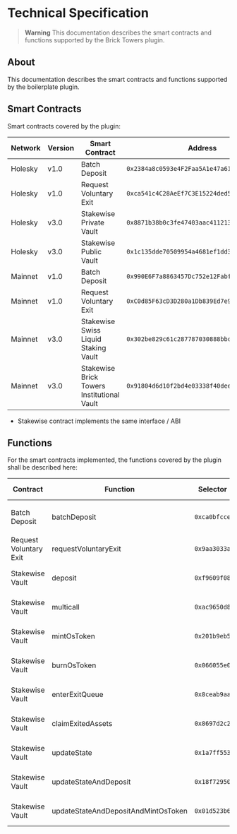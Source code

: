 # Technical Specification

> **Warning**
This documentation describes the smart contracts and functions supported by the Brick Towers plugin.

## About

This documentation describes the smart contracts and functions supported by the boilerplate plugin.

## Smart Contracts

Smart contracts covered by the plugin:

| Network | Version | Smart Contract                             | Address                                      |
|---------|---------|--------------------------------------------| -------------------------------------------- |
| Holesky | v1.0    | Batch Deposit                              | `0x2384a8c0593e4F2Faa5A1e47a618ca801abdB9CD` |
| Holesky | v1.0    | Request Voluntary Exit                     | `0xca541c4C28AeEf7C3E15224ded5bCAA78ccAF13F` |
| Holesky | v3.0    | Stakewise Private Vault                    | `0x8871b38b0c3fe47403aac41121376146d086b6b1` |
| Holesky | v3.0    | Stakewise Public Vault                     | `0x1c135dde70509954a4681ef1dd3aa1c57829b39a` |
| Mainnet | v1.0    | Batch Deposit                              | `0x990E6F7a8863457Dc752e12FabfE572d5704279B` |
| Mainnet | v1.0    | Request Voluntary Exit                     | `0xC0d85F63cD3D280a1Db839Ed7e927FC994E1fabe` |
| Mainnet | v3.0    | Stakewise Swiss Liquid Staking Vault       | `0x302be829c61c287787030888bbcf11115ecd5773` |
| Mainnet | v3.0    | Stakewise Brick Towers Institutional Vault | `0x91804d6d10f2bd4e03338f40dee01cf294085cd1` |

- Stakewise contract implements the same interface / ABI 

## Functions

For the smart contracts implemented, the functions covered by the plugin shall be described here:

| Contract               | Function                            | Selector        | Displayed Parameters                                                         |
|------------------------|-------------------------------------|-----------------|------------------------------------------------------------------------------|
| Batch Deposit          | batchDeposit                        | `0xca0bfcce`    | <table><tbody> <tr><td><code>uint tx.value</code></td></tr> </tbody></table> |
| Request Voluntary Exit | requestVoluntaryExit                | `0x9aa3033a`    | <table><tbody> <tr><td>n/r</td></tr> </tbody></table>                        |
| Stakewise Vault        | deposit                             | `0xf9609f08`    | <table><tbody> <tr><td>n/r</td></tr> </tbody></table>                        |
| Stakewise Vault        | multicall                           | `0xac9650d8`    | <table><tbody> <tr><td>n/r</td></tr> </tbody></table>                        |
| Stakewise Vault        | mintOsToken                         | `0x201b9eb5`    | <table><tbody> <tr><td>n/r</td></tr> </tbody></table>                        |
| Stakewise Vault        | burnOsToken                         | `0x066055e0`    | <table><tbody> <tr><td>n/r</td></tr> </tbody></table>                        |
| Stakewise Vault        | enterExitQueue                      | `0x8ceab9aa`    | <table><tbody> <tr><td>n/r</td></tr> </tbody></table>                        |
| Stakewise Vault        | claimExitedAssets                   | `0x8697d2c2`    | <table><tbody> <tr><td>n/r</td></tr> </tbody></table>                        |
| Stakewise Vault        | updateState                         | `0x1a7ff553`    | <table><tbody> <tr><td>n/r</td></tr> </tbody></table>                        |
| Stakewise Vault        | updateStateAndDeposit               | `0x18f72950`    | <table><tbody> <tr><td>n/r</td></tr> </tbody></table>                        |
| Stakewise Vault        | updateStateAndDepositAndMintOsToken | `0x01d523b6`    | <table><tbody> <tr><td>n/r</td></tr> </tbody></table>                        |



















